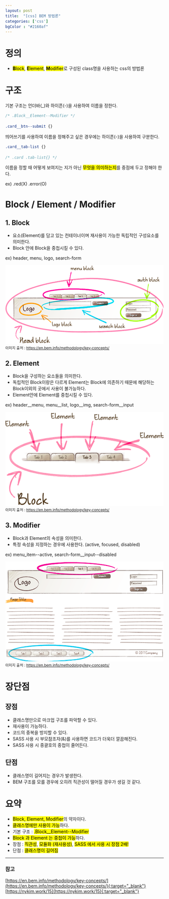 ```yaml
---
layout: post
title:  "[css] BEM 방법론"
categories: ['css']
bgColor : "#2160af"
---
```


# 정의

* <mark><strong>B</strong>lock</mark>, <mark><strong>E</strong>lement</mark>, <mark><strong>M</strong>odifier</mark>로 구성된 class명을 사용하는 css의 방법론

# 구조
기본 구조는 언더바(_)와 하이픈(-)을 사용하여 이름을 정한다.  
```css
/* .Block__Element--Modifier */

.card__btn--submit {}
```
띄어쓰기를 사용하여 이름을 정해주고 싶은 경우에는 하이픈(-)을 사용하여 구분한다.
```css
.card__tab-list {}

/* .card .tab-list{} */
```

이름을 정할 때 어떻게 보여지는 지가 아닌 <mark>무엇을 의미하는지</mark>를 중점에 두고 정해야 한다.

ex) .red(X) .error(O)

# Block / Element / Modifier

## 1. Block

* 요소(Element)를 담고 있는 컨테이너이며 재사용이 가능한 독립적인 구성요소를 의미한다.
* Block 안에 Block을 중첩시킬 수 있다.

ex) header, menu, logo, search-form

![bem-Block-img](/img/posts/css/bem/bem-Block.png)
<small>이미지 출처 : https://en.bem.info/methodology/key-concepts/</small>


## 2. Element

* Block을 구성하는 요소들을 의미한다.
* 독립적인 Block이랑은 다르게 Element는 Block에 의존하기 때문에 해당하는 Block이외의 곳에서 사용이 불가능하다.
* Element안에 Element를 중첩시킬 수 있다.

ex) header__menu, menu__list, logo__img, search-form__input

![bem-Element-img](/img/posts/css/bem/bem-Element.png)
<small>이미지 출처 : https://en.bem.info/methodology/key-concepts/</small>


## 3. Modifier
* Block과 Element의 속성을 의미한다.
* 특정 속성을 지정하는 경우에 사용한다. (active, focused, disabled)

ex) menu_item--active, search-form__input--disabled

![bem-Modifier-img](/img/posts/css/bem/bem-Modifier.png)
<small>이미지 출처 : https://en.bem.info/methodology/key-concepts/</small>

# 장단점

## 장점

* 클래스명만으로 마크업 구조를 파악할 수 있다.
* 재사용이 가능하다.
* 코드의 중복을 방지할 수 있다.
* SASS 사용 시 부모참조자(&)를 사용하면 코드가 더욱더 깔끔해진다.
* SASS 사용 시 중괄호의 중첩이 줄어든다.

## 단점

* 클래스명이 길어지는 경우가 발생한다.
* BEM 구조를 모를 경우에 오히려 직관성이 떨어질 경우가 생길 것 같다.


# 요약

* <mark>Block, Element, Modifier</mark>의 약자이다.
* <mark>클래스명에만 사용이 가능</mark>하다.
* 기본 구조 : <mark>.Block__Element--Modifier</mark>
* <mark>Block 과 Element 는 중첩이 가능</mark>하다.
* 장점 : <mark>직관성</mark>, <mark>모듈화 (재사용성)</mark>, <mark>SASS 에서 사용 시 장점 2배!</mark>
* 단점 : <mark>클래스명이 길어짐</mark>

---

### 참고

[https://en.bem.info/methodology/key-concepts/](https://en.bem.info/methodology/key-concepts/){:target="_blank"}   
[https://nykim.work/15](https://nykim.work/15){:target="_blank"}